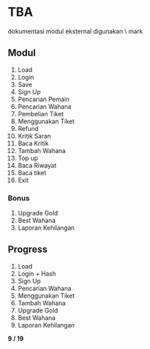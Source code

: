 # TBA
dokumentasi modul eksternal digunakan
\ mark

## Modul
1. Load
2. Login
3. Save
4. Sign Up
5. Pencarian Pemain
6. Pencarian Wahana
7. Pembelian Tiket
8. Menggunakan Tiket
9. Refund
10. Kritik Saran
11. Baca Kritik
12. Tambah Wahana
13. Top up
14. Baca Riwayat
15. Baca tiket
16. Exit

### Bonus
1. Upgrade Gold
2. Best Wahana
3. Laporan Kehilangan

## Progress
1. Load
2. Login + Hash
3. Sign Up
4. Pencarian Wahana
5. Menggunakan Tiket
6. Tambah Wahana
7. Upgrade Gold
8. Best Wahana
9. Laporan Kehilangan

**9 / 19**
